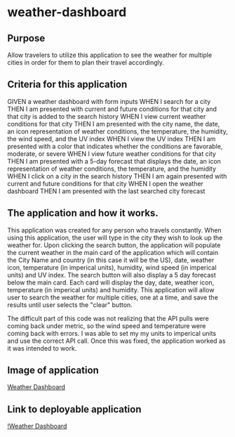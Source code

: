 # weather-dashboard

## Purpose

Allow travelers to utilize this application to see the weather for multiple cities in order for them to plan their travel accordingly.

## Criteria for this application

GIVEN a weather dashboard with form inputs
WHEN I search for a city
THEN I am presented with current and future conditions for that city and that city is added to the search history
WHEN I view current weather conditions for that city
THEN I am presented with the city name, the date, an icon representation of weather conditions, the temperature, the humidity, the wind speed, and the UV index
WHEN I view the UV index
THEN I am presented with a color that indicates whether the conditions are favorable, moderate, or severe
WHEN I view future weather conditions for that city
THEN I am presented with a 5-day forecast that displays the date, an icon representation of weather conditions, the temperature, and the humidity
WHEN I click on a city in the search history
THEN I am again presented with current and future conditions for that city
WHEN I open the weather dashboard
THEN I am presented with the last searched city forecast

## The application and how it works.

This application was created for any person who travels constantly. When using this application, the user will type in the city they wish to look up the weather for. Upon clicking the search button, the application will populate the current weather in the main card of the application which will contain the City Name and country (in this case it will be the US), date, weather icon, temperature (in imperical units), humidity, wind speed (in imperical units) and UV index. The search button will also display a 5 day forecast below the main card. Each card will display the day, date, weather icon, temperature (in imperical units) and humidity. This application will allow user to search the weather for multiple cities, one at a time, and save the results until user selects the "clear" button.

The difficult part of this code was not realizing that the API pulls were coming back under metric, so the wind speed and temperature were coming back with errors. I was able to set my my units to imperical units and use the correct API call. Once this was fixed, the application worked as it was intended to work.

## Image of application

[Weather Dashboard](images/weatherDashboard.PNG)

## Link to deployable application

[!Weather Dashboard](https://goisonberry.github.io/weather-dashboard/)
